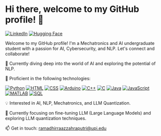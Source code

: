 # Hi there, welcome to my GitHub profile! 👋

[![LinkedIn](https://img.shields.io/badge/-LinkedIn-blue?style=flat-square&logo=linkedin&logoColor=white&link=https://www.linkedin.com/in/your-linkedin-profile)](https://www.linkedin.com/in/your-linkedin-profile)
[![Hugging Face](https://img.shields.io/badge/-Hugging%20Face-%2300B89D?style=flat-square&logo=hugging%20face&logoColor=white&link=https://huggingface.co/aridoverrun)](https://huggingface.co/aridoverrun)

Welcome to my GitHub profile! I'm a Mechatronics and AI undergraduate student with a passion for AI, Cybersecurity, and NLP. Let's connect and collaborate!

🔭 Currently diving deep into the world of AI and exploring the potential of NLP.

💼 Proficient in the following technologies:

[![Python](https://img.shields.io/badge/-Python-%233776AB?style=flat-square&logo=python&logoColor=white)](https://www.python.org/) 
[![HTML](https://img.shields.io/badge/-HTML-%23E34F26?style=flat-square&logo=html5&logoColor=white)](https://developer.mozilla.org/en-US/docs/Web/HTML) 
[![CSS](https://img.shields.io/badge/-CSS-%231572B6?style=flat-square&logo=css3&logoColor=white)](https://developer.mozilla.org/en-US/docs/Web/CSS) 
[![Arduino](https://img.shields.io/badge/-Arduino-%2300979D?style=flat-square&logo=arduino&logoColor=white)](https://www.arduino.cc/) 
[![C++](https://img.shields.io/badge/-C++-%2300599C?style=flat-square&logo=c%2B%2B&logoColor=white)](https://isocpp.org/) 
[![C](https://img.shields.io/badge/-C-%23A8B9CC?style=flat-square&logo=c&logoColor=white)](https://devdocs.io/c/) 
[![Java](https://img.shields.io/badge/-Java-%23007396?style=flat-square&logo=java&logoColor=white)](https://www.java.com/) 
[![JavaScript](https://img.shields.io/badge/-JavaScript-%23F7DF1E?style=flat-square&logo=javascript&logoColor=black)](https://developer.mozilla.org/en-US/docs/Web/JavaScript) 
[![MATLAB](https://img.shields.io/badge/-MATLAB-%23FF6600?style=flat-square&logo=mathworks&logoColor=white)](https://www.mathworks.com/products/matlab.html) 
[![SQL](https://img.shields.io/badge/-SQL-%23003B57?style=flat-square&logo=sql&logoColor=white)](https://www.sql.com/) 

💡 Interested in AI, NLP, Mechatronics, and LLM Quantization.

🔬 Currently focusing on fine-tuning LLM (Large Language Models) and exploring LLM quantization techniques.

📫 Get in touch: ramadhirraazzahraputri@upi.edu
